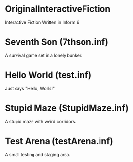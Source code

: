 # OriginalInteractiveFiction
Interactive Fiction Written in Inform 6

# Seventh Son (7thson.inf)
A survival game set in a lonely bunker.

# Hello World (test.inf)
Just says "Hello, World!"

# Stupid Maze (StupidMaze.inf)
A stupid maze with weird corridors.

# Test Arena (testArena.inf)
A small testing and staging area.
